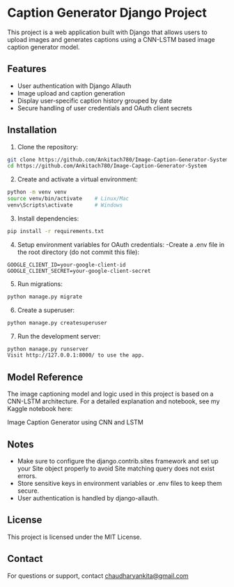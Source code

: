 # Caption Generator Django Project

This project is a web application built with Django that allows users to upload images and generates captions using a CNN-LSTM based image caption generator model.

## Features

- User authentication with Django Allauth
- Image upload and caption generation
- Display user-specific caption history grouped by date
- Secure handling of user credentials and OAuth client secrets

## Installation

1. Clone the repository:

```bash
git clone https://github.com/Ankitach780/Image-Caption-Generator-System
cd https://github.com/Ankitach780/Image-Caption-Generator-System
```
2. Create and activate a virtual environment:

```bash
python -m venv venv
source venv/bin/activate    # Linux/Mac
venv\Scripts\activate       # Windows
```
3. Install dependencies:
```bash
pip install -r requirements.txt
```
4. Setup environment variables for OAuth credentials:
-Create a .env file in the root directory (do not commit this file):

```env
GOOGLE_CLIENT_ID=your-google-client-id
GOOGLE_CLIENT_SECRET=your-google-client-secret
```
5. Run migrations:

```bash
python manage.py migrate
```
6. Create a superuser:

```bash
python manage.py createsuperuser
```
7. Run the development server:

```bash
python manage.py runserver
Visit http://127.0.0.1:8000/ to use the app.
```

## Model Reference
The image captioning model and logic used in this project is based on a CNN-LSTM architecture. For a detailed explanation and notebook, see my Kaggle notebook here:

Image Caption Generator using CNN and LSTM

## Notes
- Make sure to configure the django.contrib.sites framework and set up your Site object properly to avoid Site matching query does not exist errors.
- Store sensitive keys in environment variables or .env files to keep them secure.
- User authentication is handled by django-allauth.

## License
This project is licensed under the MIT License.

## Contact
For questions or support, contact chaudharyankita@gmail.com
